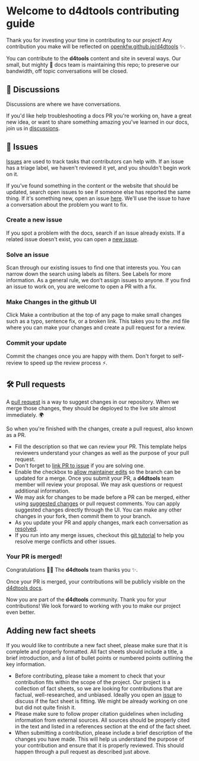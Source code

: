# Welcome to d4dtools contributing guide

Thank you for investing your time in contributing to our project! Any contribution you make will be reflected on [openkfw.github.io/d4dtools](https://openkfw.github.io/d4dtools/) :sparkles:.

You can contribute to the **d4tools**  content and site in several ways. Our small, but mighty :muscle: docs team is maintaining this repo; to preserve our bandwidth, off topic conversations will be closed.

## :mega: Discussions
Discussions are where we have conversations.

If you'd like help troubleshooting a docs PR you're working on, have a great new idea, or want to share something amazing you've learned in our docs, join us in [discussions](https://github.com/openkfw/d4dtools/discussions/).

## :lady_beetle: Issues
[Issues](https://docs.github.com/en/github/managing-your-work-on-github/about-issues) are used to track tasks that contributors can help with. If an issue has a triage label, we haven't reviewed it yet, and you shouldn't begin work on it.

If you've found something in the content or the website that should be updated, search open issues to see if someone else has reported the same thing. If it's something new, open an issue [here](https://github.com/openkfw/d4dtools/issues). We'll use the issue to have a conversation about the problem you want to fix.

### Create a new issue

If you spot a problem with the docs, search if an issue already exists. If a related issue doesn't exist, you can open a [new issue](https://github.com/openkfw/d4dtools/issues/new).

### Solve an issue

Scan through our existing issues to find one that interests you. You can narrow down the search using labels as filters. See Labels for more information. As a general rule, we don’t assign issues to anyone. If you find an issue to work on, you are welcome to open a PR with a fix.

### Make Changes in the github UI

Click Make a contribution at the top of any page to make small changes such as a typo, sentence fix, or a broken link. This takes you to the .md file where you can make your changes and create a pull request for a review.

### Commit your update
Commit the changes once you are happy with them. Don't forget to self-review to speed up the review process :zap:.

## :hammer_and_wrench: Pull requests
A [pull request](https://docs.github.com/en/github/collaborating-with-issues-and-pull-requests/about-pull-requests) is a way to suggest changes in our repository. When we merge those changes, they should be deployed to the live site almost immediately. :earth_africa:

So when you're finished with the changes, create a pull request, also known as a PR.

- Fill the description so that we can review your PR. This template helps reviewers understand your changes as well as the purpose of your pull request. 
- Don't forget to [link PR to issue](https://docs.github.com/en/issues/tracking-your-work-with-issues/linking-a-pull-request-to-an-issue) if you are solving one.
- Enable the checkbox to [allow maintainer edits](https://docs.github.com/en/github/collaborating-with-issues-and-pull-requests/allowing-changes-to-a-pull-request-branch-created-from-a-fork) so the branch can be updated for a merge. Once you submit your PR, a **d4dtools** team member will review your proposal. We may ask questions or request additional information.
- We may ask for changes to be made before a PR can be merged, either using [suggested changes](https://docs.github.com/en/github/collaborating-with-issues-and-pull-requests/incorporating-feedback-in-your-pull-request) or pull request comments. You can apply suggested changes directly through the UI. You can make any other changes in your fork, then commit them to your branch.
- As you update your PR and apply changes, mark each conversation as [resolved](https://docs.github.com/en/github/collaborating-with-issues-and-pull-requests/commenting-on-a-pull-request#resolving-conversations).
- If you run into any merge issues, checkout this [git tutorial](https://github.com/skills/resolve-merge-conflicts) to help you resolve merge conflicts and other issues.

### Your PR is merged!

Congratulations :tada::tada: The **d4dtools** team thanks you :sparkles:. 

Once your PR is merged, your contributions will be publicly visible on the [d4dtools docs](https://openkfw.github.io/d4dtools/). 

Now you are part of the **d4dtools** community. Thank you for your contributions! We look forward to working with you to make our project even better.

## Adding new fact sheets

If you would like to contribute a new fact sheet, please make sure that it is complete and properly formatted. All fact sheets should include a title, a brief introduction, and a list of bullet points or numbered points outlining the key information.

- Before contributing, please take a moment to check that your contribution fits within the scope of the project. Our project is a collection of fact sheets, so we are looking for contributions that are factual, well-researched, and unbiased. Ideally you open an [issue](https://github.com/openkfw/d4dtools/issues) to discuss if the fact sheet is fitting. We might be already working on one but did not quite finish it.
- Please make sure to follow proper citation guidelines when including information from external sources. All sources should be properly cited in the text and listed in a references section at the end of the fact sheet.
- When submitting a contribution, please include a brief description of the changes you have made. This will help us understand the purpose of your contribution and ensure that it is properly reviewed. This should happen through a pull request as described just above.